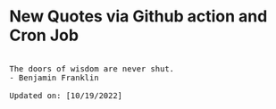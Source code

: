 # New Quotes via Github action and Cron Job

<pre>
<!-- #quote -->
The doors of wisdom are never shut.
- Benjamin Franklin

Updated on: [10/19/2022]
<!-- #quoteEnd -->
</pre>
